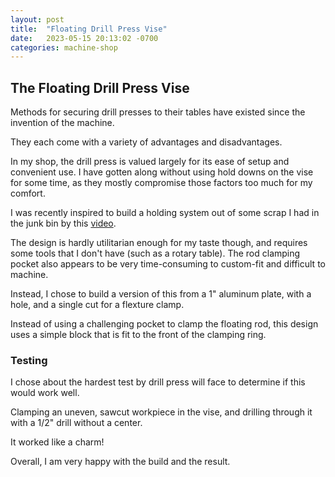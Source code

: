 ```yaml
---
layout: post
title:  "Floating Drill Press Vise"
date:   2023-05-15 20:13:02 -0700
categories: machine-shop
---
```



## The Floating Drill Press Vise

Methods for securing drill presses to their tables have existed since
the invention of the machine.

They each come with a variety of advantages and disadvantages. 

In my shop, the drill press is valued largely for its ease of 
setup and convenient use. I have gotten along without using hold downs
on the vise for some time, as they mostly compromise those factors too much for
my comfort. 

I was recently inspired to build a holding system out of some scrap I had
in the junk bin by this [video](https://www.youtube.com/watch?v=URrcT4CN5Qo).

The design is hardly utilitarian enough for my taste though, and requires
some tools that I don't have (such as a rotary table). The rod clamping pocket
also appears to be very time-consuming to custom-fit and difficult to machine. 

Instead, I chose to build a version of this from a 1" aluminum plate, 
with a hole, and a single cut for a flexture clamp.

Instead of using a challenging pocket to clamp the floating rod, this design
uses a simple block that is fit to the front of the clamping ring.

### Testing

I chose about the hardest test by drill press will face to determine if this would work well. 

Clamping an uneven, sawcut workpiece in the vise, and drilling through it with a 1/2" 
drill without a center. 

It worked like a charm! 

Overall, I am very happy with the build and the result. 